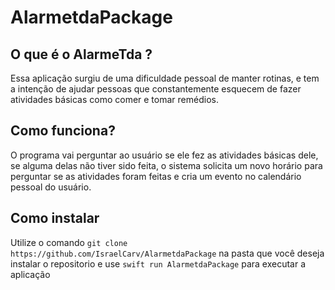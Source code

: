 # AlarmetdaPackage
## O que é o AlarmeTda ?

Essa aplicação surgiu de uma dificuldade pessoal de manter rotinas, e tem a intenção de ajudar pessoas que constantemente esquecem de fazer atividades básicas como comer e tomar remédios.

## Como funciona?
O programa vai perguntar ao usuário se ele fez as atividades básicas dele, se alguma delas não tiver sido feita, o sistema solicita um novo horário para perguntar se as atividades foram feitas e cria um evento no calendário pessoal do usuário.
## Como instalar
Utilize o comando `git clone https://github.com/IsraelCarv/AlarmetdaPackage` na pasta que você deseja instalar o repositorio e use `swift run AlarmetdaPackage` para executar a aplicação
